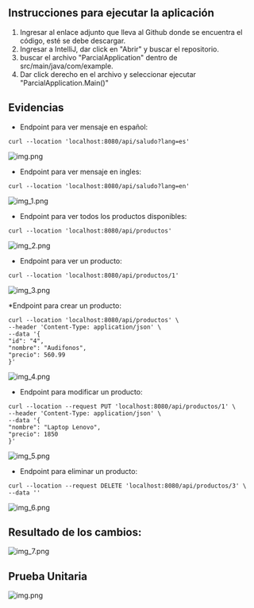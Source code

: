 ## Instrucciones para ejecutar la aplicación
1. Ingresar al enlace adjunto que lleva al Github donde se encuentra el código, esté se debe descargar.
2. Ingresar a IntelliJ, dar click en "Abrir" y buscar el repositorio.
3. buscar el archivo "ParcialApplication" dentro de src/main/java/com/example.
4. Dar click derecho en el archivo y seleccionar ejecutar "ParcialApplication.Main()"

## Evidencias

* Endpoint para ver mensaje en español:
```
curl --location 'localhost:8080/api/saludo?lang=es'
```
![img.png](src/test/resources/img.png)

* Endpoint para ver mensaje en ingles:
```
curl --location 'localhost:8080/api/saludo?lang=en'
```
![img_1.png](src/test/resources/img_1.png)

* Endpoint para ver todos los productos disponibles:
```
curl --location 'localhost:8080/api/productos'
```
![img_2.png](src/test/resources/img_2.png)

* Endpoint para ver un producto:
```
curl --location 'localhost:8080/api/productos/1'
```
![img_3.png](src/test/resources/img_3.png)

*Endpoint para crear un producto:
```
curl --location 'localhost:8080/api/productos' \
--header 'Content-Type: application/json' \
--data '{
"id": "4",
"nombre": "Audifonos",
"precio": 560.99
}'
```
![img_4.png](src/test/resources/img_4.png)

* Endpoint para modificar un producto:
```
curl --location --request PUT 'localhost:8080/api/productos/1' \
--header 'Content-Type: application/json' \
--data '{
"nombre": "Laptop Lenovo",
"precio": 1850
}'
```
![img_5.png](src/test/resources/img_5.png)

* Endpoint para eliminar un producto:
```
curl --location --request DELETE 'localhost:8080/api/productos/3' \
--data ''
```
![img_6.png](src/test/resources/img_6.png)

## Resultado de los cambios:
  
![img_7.png](src/test/resources/img_7.png)

## Prueba Unitaria
![img.png](src/test/resources/img.png)
